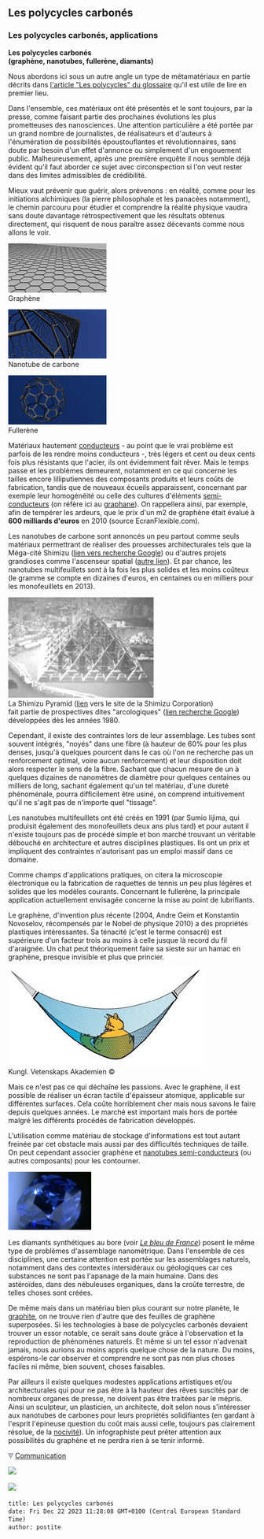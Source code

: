 ## Les polycycles carbonés
### Les polycycles carbonés, applications
 **Les polycycles carbonés  
(graphène, nanotubes, fullerène, diamants)**

Nous abordons ici sous un autre angle un type de métamatériaux en partie décrits dans [l'article "Les polycycles" du glossaire](polycyclique.html) qu'il est utile de lire en premier lieu.

Dans l'ensemble, ces matériaux ont été présentés et le sont toujours, par la presse, comme faisant partie des prochaines évolutions les plus prometteuses des nanosciences. Une attention particulière a été portée par un grand nombre de journalistes, de réalisateurs et d'auteurs à l'énumération de possibilités époustouflantes et révolutionnaires, sans doute par besoin d'un effet d'annonce ou simplement d'un engouement public. Malheureusement, après une première enquête il nous semble déjà évident qu'il faut aborder ce sujet avec circonspection si l'on veut rester dans des limites admissibles de crédibilité.

Mieux vaut prévenir que guérir, alors prévenons : en réalité, comme pour les initiations alchimiques (la pierre philosophale et les panacées notamment), le chemin parcouru pour étudier et comprendre la réalité physique vaudra sans doute davantage rétrospectivement que les résultats obtenus directement, qui risquent de nous paraître assez décevants comme nous allons le voir.

[![](images/graphene.jpg)](images/graphene800x400.jpg)  
Graphène

[![](images/nanotube200x100.jpg)](images/nanotube800x400.jpg)  
Nanotube de carbone

[![](images/fullerene200x100.jpg)](images/fullerene800x400.jpg)  
Fullerène

Matériaux hautement [conducteurs](conductionelec.html) - au point que le vrai problème est parfois de les rendre moins conducteurs -, très légers et cent ou deux cents fois plus résistants que l'acier, ils ont évidemment fait rêver. Mais le temps passe et les problèmes demeurent, notamment en ce qui concerne les tailles encore lilliputiennes des composants produits et leurs coûts de fabrication, tandis que de nouveaux écueils apparaissent, concernant par exemple leur homogénéité ou celle des cultures d'éléments [semi-conducteurs](conductionelec.html) (on réfère ici au [graphane](conductionelec.html#graphane)). On rappellera ainsi, par exemple, afin de tempérer les ardeurs, que le prix d'un m2 de graphène était évalué à **600 milliards d'euros** en 2010 (source EcranFlexible.com).

Les nanotubes de carbone sont annoncés un peu partout comme seuls matériaux permettrant de réaliser des prouesses architecturales tels que la Méga-cité Shimizu ([lien vers recherche Google](https://www.google.fr/#fp=4225d9476c551251&q=shimizu+pyramide)) ou d'autres projets grandioses comme l'ascenseur spatial ([autre lien](https://www.google.fr/#q=ascenseur+spatial)). Et par chance, les nanotubes multifeuillets sont à la fois les plus solides et les moins coûteux (le gramme se compte en dizaines d'euros, en centaines ou en milliers pour les monofeuillets en 2013).

![](images/shimizupyramid.jpg)  
La Shimizu Pyramid ([lien](http://www.shimz.co.jp/english/theme/dream/try.html) vers le site de la Shimizu Corporation)  
fait partie de prospectives dites "arcologiques" ([lien recherche Google](https://www.google.fr/#fp=4225d9476c551251&q=arcologie))  
développées dès les années 1980.

Cependant, il existe des contraintes lors de leur assemblage. Les tubes sont souvent intégrés, "noyés" dans une fibre (à hauteur de 60% pour les plus denses, jusqu'à quelques pourcent dans le cas où l'on ne recherche pas un renforcement optimal, voire aucun renforcement) et leur disposition doit alors respecter le sens de la fibre. Sachant que chacun mesure de un à quelques dizaines de nanomètres de diamètre pour quelques centaines ou milliers de long, sachant également qu'un tel matériau, d'une dureté phénoménale, pourra difficilement être usiné, on comprend intuitivement qu'il ne s'agit pas de n'importe quel "tissage".

Les nanotubes multifeuillets ont été créés en 1991 (par Sumio Iijima, qui produisit également des monofeuillets deux ans plus tard) et pour autant il n'existe toujours pas de procédé simple et bon marché trouvant un véritable débouché en architecture et autres disciplines plastiques. Ils ont un prix et impliquent des contraintes n'autorisant pas un emploi massif dans ce domaine.

Comme champs d'applications pratiques, on citera la microscopie électronique ou la fabrication de raquettes de tennis un peu plus légères et solides que les modèles courants. Concernant le fullerène, la principale application actuellement envisagée concerne la mise au point de lubrifiants.

Le graphène, d'invention plus récente (2004, Andre Geim et Konstantin Novoselov, récompensés par le Nobel de physique 2010) a des propriétés plastiques intéressantes. Sa ténacité (c'est le terme consacré) est supérieure d'un facteur trois au moins à celle jusque là record du fil d'araignée. Un chat peut théoriquement faire sa sieste sur un hamac en graphène, presque invisible et plus que princier.

![](images/chatgraphene.jpg)  
Kungl. Vetenskaps Akademien ©

Mais ce n'est pas ce qui déchaîne les passions. Avec le graphène, il est possible de réaliser un écran tactile d'épaisseur atomique, applicable sur différentes surfaces. Cela coûte horriblement cher mais nous savons le faire depuis quelques années. Le marché est important mais hors de portée malgré les différents procédés de fabrication développés.

L'utilisation comme matériau de stockage d'informations est tout autant freinée par cet obstacle mais aussi par des difficultés techniques de taille. On peut cependant associer graphène et [nanotubes semi-conducteurs](conductionelec.html#graphane) (ou autres composants) pour les contourner.

[![](images/diamanthope.jpg)](bleusfroids.html#bleudefrancediamant)

Les diamants synthétiques au bore (voir _[Le bleu de France](bleusfroids.html#bleudefrancediamant)_) posent le même type de problèmes d'assemblage nanométrique. Dans l'ensemble de ces disciplines, une certaine attention est portée sur les assemblages naturels, notamment dans des contextes intersidéraux ou géologiques car ces substances ne sont pas l'apanage de la main humaine. Dans des astéroïdes, dans des nébuleuses organiques, dans la croûte terrestre, de telles choses sont créées.

De même mais dans un matériau bien plus courant sur notre planète, le [graphite](graphite.html), on ne trouve rien d'autre que des feuilles de graphène superposées. Si les technologies à base de polycycles carbonés devaient trouver un essor notable, ce serait sans doute grâce à l'observation et la reproduction de phénomènes naturels. Et même si un tel essor n'advenait jamais, nous aurions au moins appris quelque chose de la nature. Du moins, espérons-le car observer et comprendre ne sont pas non plus choses faciles ni même, bien souvent, choses faisables.

Par ailleurs il existe quelques modestes applications artistiques et/ou architecturales qui pour ne pas être à la hauteur des rêves suscités par de nombreux organes de presse, ne doivent pas être traitées par le mépris. Ainsi un sculpteur, un plasticien, un architecte, doit selon nous s'intéresser aux nanotubes de carbones pour leurs propriétés solidifiantes (en gardant à l'esprit l'épineuse question du coût mais aussi celle, toujours pas clairement résolue, de la [nocivité](polycyclique.html#polycyclesnaturels)). Un infographiste peut prêter attention aux possibilités du graphène et ne perdra rien à se tenir informé.



![](images/flechebas.gif) [Communication](http://www.artrealite.com/annonceurs.htm) 

[![](https://cbonvin.fr/sites/regie.artrealite.com/visuels/campagne1.png)](index-2.html#20131014)

![](https://cbonvin.fr/sites/regie.artrealite.com/visuels/campagne2.png)
```
title: Les polycycles carbonés
date: Fri Dec 22 2023 11:28:08 GMT+0100 (Central European Standard Time)
author: postite
```
